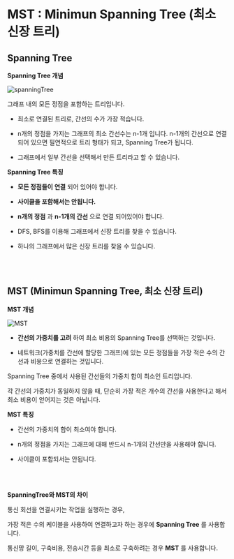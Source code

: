 # MST : Minimun Spanning Tree (최소 신장 트리)

## Spanning Tree

__Spanning Tree 개념__

<img src="https://user-images.githubusercontent.com/80774412/207293142-d3f63524-ee1f-4947-ba52-1b7a0291fe86.png" title="spanningTree"></img>

그래프 내의 모든 정점을 포함하는 트리입니다.

* 최소로 연결된 트리로, 간선의 수가 가장 적습니다.

* n개의 정점을 가지는 그래프의 최소 간선수는 n-1개 입니다. n-1개의 간선으로 연결되어 있으면 필연적으로 트리 형태가 되고, Spanning Tree가 됩니다.

* 그래프에서 일부 간선을 선택해서 만든 트리라고 할 수 있습니다.


__Spanning Tree 특징__

* __모든 정점들이 연결__ 되어 있어야 합니다.

* __사이클을 포함해서는 안됩니다.__

* __n개의 정점__ 과 __n-1개의 간선__ 으로 연결 되어있어야 합니다.

* DFS, BFS를 이용해 그래프에서 신장 트리를 찾을 수 있습니다.

* 하나의 그래프에서 많은 신장 트리를 찾을 수 있습니다.

<BR><bR>

## MST (Minimun Spanning Tree, 최소 신장 트리)

__MST 개념__

<img src="https://user-images.githubusercontent.com/80774412/207293406-02d332e7-6456-48ee-810c-d7634b9c86a5.png" title="MST"></img>

* __간선의 가중치를 고려__ 하여 최소 비용의 Spanning Tree를 선택하는 것입니다.

* 네트워크(가중치를 간선에 할당한 그래프)에 있는 모든 정점들을 가장 적은 수의 간선과 비용으로 연결하는 것입니다.

Spanning Tree 중에서 사용된 간선들의 가중치 합이 최소인 트리입니다.

각 간선의 가중치가 동일하지 않을 때, 단순히 가장 적은 개수의 간선을 사용한다고 해서 최소 비용이 얻어지는 것은 아닙니다.

__MST 특징__

* 간선의 가중치의 합이 최소여야 합니다.

* n개의 정점을 가지는 그래프에 대해 반드시 n-1개의 간선만을 사용해야 합니다.

* 사이클이 포함되서는 안됩니다.

<br><Br>

__SpanningTree와 MST의 차이__

통신 회선을 연결시키는 작업을 실행하는 경우, 

가장 적은 수의 케이블을 사용하여 연결하고자 하는 경우에 __Spanning Tree__ 를 사용합니다.

통신망 길이, 구축비용, 전송시간 등을 최소로 구축하려는 경우 __MST__ 를 사용합니다.





